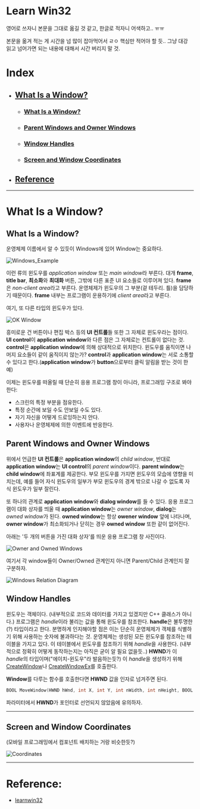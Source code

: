 ﻿# Learn Win32

영어로 쓰자니 본문을 그대로 옮길 것 같고, 한글로 적자니 어색하고.. ㅠㅠ

본문을 옮겨 적는 게 시간을 넘 많이 잡아먹어서 ㄹㅇ 핵심만 적어야 할 듯..
그냥 대강 읽고 넘어가면 되는 내용에 대해서 시간 버리지 말 것.


# Index

* ## [What Is a Window?](#what-is-a-window?-1)
    * ### [What Is a Window?](#what-is-a-window?-2)
	* ### [Parent Windows and Owner Windows](#parent-windows-and-owner-windows-1)
	* ### [Window Handles](#window-handles-1)
	* ### [Screen and Window Coordinates](#screen-and-window-coordinates-1)

* ## [Reference](#reference)

---

# What Is a Window?

## What Is a Window?

운영체제 이름에서 알 수 있듯이 Windows에 있어 Window는 중요하다.

![Windows_Example](https://learn.microsoft.com/en-us/windows/win32/learnwin32/images/window01.png)

이런 류의 윈도우를 *application window* 또는 *main window*라 부른다.
대개 **frame**, **title bar**, **최소화**와 **최대화** 버튼, 그밖에 다른 표준 UI 요소들로 이루어져 있다.
**frame**은 *non-client area*라고 부른다. 운영체제가 윈도우의 그 부분(겉 테두리. 틀)을 담당하기 때문이다.
**frame** 내부는 프로그램이 운용하기에 *client area*라고 부른다.

여기, 또 다른 타입의 윈도우가 있다.

![OK Window](https://learn.microsoft.com/en-us/windows/win32/learnwin32/images/window02.png)

흥미로운 건 버튼이나 편집 박스 등의 **UI 컨트롤**들 또한 그 자체로 윈도우라는 점이다.
**UI control**이 **application window**와 다른 점은 그 자체로는 컨트롤이 없다는 것.
**control**은 **application window**에 의해 상대적으로 위치한다. 윈도우를 움직이면 나머지 요소들이 같이 움직이지 않는가?
**control**과 **application window**는 서로 소통할 수 있다고 한다.(**application window**가 **button**으로부터 클릭 알림을 받는 것이 한 예)

이제는 윈도우를 떠올릴 때 단순히 응용 프로그램 창이 아니라, 프로그래밍 구조로 봐야 한다:

* 스크린의 특정 부분을 점유한다.
* 특정 순간에 보일 수도 안보일 수도 있다.
* 자기 자신을 어떻게 드로잉하는지 안다.
* 사용자나 운영체제에 의한 이벤트에 반응한다.


## Parent Windows and Owner Windows

위에서 언급한 **UI 컨트롤**은 **application window**의 *child window*,
반대로 **application window**는 **UI control**의 *parent window*이다.
**parent window**는 **child window**에 좌표계를 제공한다. 부모 윈도우를 가지면 윈도우의 모습에 영향을 미치는데,
예를 들어 자식 윈도우의 일부가 부모 윈도우의 경계 밖으로 나갈 수 없도록 자식 윈도우가 일부 잘린다.

또 하나의 관계로 **application window**와 **dialog window**를 들 수 있다.
응용 프로그램이 대화 상자를 띄울 때 **application window**는 *owner window*, **dialog**는 *owned window*가 된다.
**owned window**는 항상 **owener window** 앞에 나타나며, **owner window**가 최소화되거나 닫히는 경우 **owned window** 또한 같이 없어진다.

아래는 '두 개의 버튼을 가진 대화 상자'를 띄운 응용 프로그램 창 사진이다.

![Owner and Owned Windows](https://learn.microsoft.com/en-us/windows/win32/learnwin32/images/window03.png)

여기서 각 window들이 Owner/Owned 관계인지 아니면 Parent/Child 관계인지 잘 구분하자.

![Windows Relation Diagram](https://learn.microsoft.com/en-us/windows/win32/learnwin32/images/window04.png)


## Window Handles

윈도우는 객체이다. (내부적으로 코드와 데이터를 가지고 있겠지만 C++ 클래스가 아니다.)
프로그램은 *handle*이라 불리는 값을 통해 윈도우를 참조한다. **handle**은 불투명한(?) 타입이라고 한다.
분명하게 인지해야할 점은 이는 단순히 운영체제가 객체를 식별하기 위해 사용하는 숫자에 불과하다는 것.
운영체제는 생성된 모든 윈도우를 참조하는 테이블을 가지고 있다. 이 테이블에서 윈도우를 참조하기 위해 *handle*을 사용한다.
(내부적으로 정확히 어떻게 동작하는지는 아직은 굳이 알 필요 없을듯..)
**HWND**가 이 *handle*의 타입이며("에이치-윈도우"라 발음하는듯?)
이 *handle*을 생성하기 위해 [CreateWindow](https://learn.microsoft.com/en-us/windows/win32/directshow/cbasewindow-docreatewindow)나 [CreateWindowEx](https://learn.microsoft.com/en-us/windows/win32/api/winuser/nf-winuser-createwindowexa)를 호출한다.

**Window**를 다루는 함수를 호출한다면 **HWND** 값을 인자로 넘겨주면 된다.

```c++
BOOL MoveWindow(HWND hWnd, int X, int Y, int nWidth, int nHeight, BOOL bRepaint);
```

파라미터에서 **HWND**가 포인터로 선언되지 않았음에 유의하자. 


---

## Screen and Window Coordinates


(모바일 프로그래밍에서 컴포넌트 배치하는 거랑 비슷한듯?)

![Coordinates](https://learn.microsoft.com/en-us/windows/win32/learnwin32/images/coordinates01.png)


---

# Reference:

* [learnwin32](https://learn.microsoft.com/en-us/windows/win32/learnwin32/learn-to-program-for-windows)